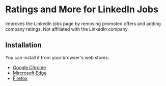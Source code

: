 # Ratings and More for LinkedIn Jobs

Improves the LinkedIn jobs page by removing promoted offers and adding company ratings.
Not affiliated with the LinkedIn company.

## Installation

You can install it from your browser's web stores:

- [Google Chrome](https://chrome.google.com/webstore/detail/better-linkedin-jobs/pdolbpefepjmjofihcdeojjkjjekbgfb/)
- [Mircrosoft Edge](https://chrome.google.com/webstore/detail/better-linkedin-jobs/pdolbpefepjmjofihcdeojjkjjekbgfb/)
- [Firefox](https://addons.mozilla.org/en-US/firefox/addon/better-linkedin-jobs/)
